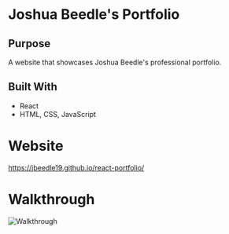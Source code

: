 # Joshua Beedle's Portfolio
## Purpose
A website that showcases Joshua Beedle's professional portfolio.
## Built With
* React
* HTML, CSS, JavaScript
# Website
https://jbeedle19.github.io/react-portfolio/
# Walkthrough
![Walkthrough](walkthrough.gif)